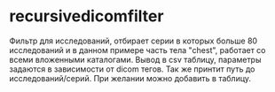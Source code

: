 # recursivedicomfilter
Фильтр для исследований, отбирает серии в которых больше 80 исследований и  в данном примере часть тела "chest", работает со всеми вложенными каталогами.
Вывод в csv таблицу, параметры задаются в зависимости от dicom тегов. Так же принтит путь до исследований/серий. При желании можно добавить в таблицу.
